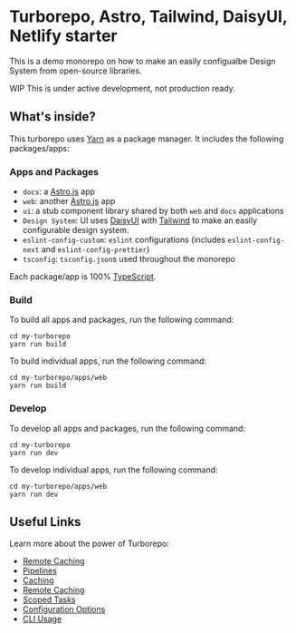 # Turborepo, Astro, Tailwind, DaisyUI, Netlify starter

This is a demo monorepo on how to make an easily configualbe Design System from open-source libraries.

WIP This is under active development, not production ready.

## What's inside?

This turborepo uses [Yarn](https://classic.yarnpkg.com/) as a package manager. It includes the following packages/apps:

### Apps and Packages

- `docs`: a [Astro.js](https://astro.build) app
- `web`: another [Astro.js](https://astro.build) app
- `ui`: a stub component library shared by both `web` and `docs` applications
- `Design System`: UI uses [DaisyUI](https://daisyui.com) with [Tailwind](https://www.tailwindcss.com) to make an easily configurable design system.
- `eslint-config-custom`: `eslint` configurations (includes `eslint-config-next` and `eslint-config-prettier`)
- `tsconfig`: `tsconfig.json`s used throughout the monorepo

Each package/app is 100% [TypeScript](https://www.typescriptlang.org/).

### Build

To build all apps and packages, run the following command:

```
cd my-turborepo
yarn run build
```

To build individual apps, run the following command:

```
cd my-turborepo/apps/web
yarn run build
```

### Develop

To develop all apps and packages, run the following command:

```
cd my-turborepo
yarn run dev
```

To develop individual apps, run the following command:

```
cd my-turborepo/apps/web
yarn run dev
```

## Useful Links

Learn more about the power of Turborepo:

- [Remote Caching](https://turborepo.org/docs/core-concepts/remote-caching) 
- [Pipelines](https://turborepo.org/docs/core-concepts/pipelines)
- [Caching](https://turborepo.org/docs/core-concepts/caching)
- [Remote Caching](https://turborepo.org/docs/core-concepts/remote-caching)
- [Scoped Tasks](https://turborepo.org/docs/core-concepts/scopes)
- [Configuration Options](https://turborepo.org/docs/reference/configuration)
- [CLI Usage](https://turborepo.org/docs/reference/command-line-reference)

